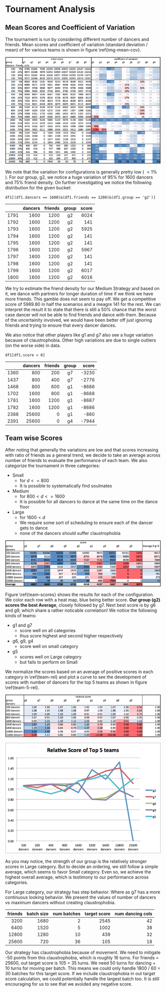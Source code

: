 
# Tournament Analysis

## Mean Scores and Coefficient of Variation

The tournament is run by considering different number of dancers and friends.
Mean scores and coefficient of variation (standard deviation / mean)  of for
various teams is shown in figure \ref{img-mean-cov}.

![Mean Scores and Coefficient of Variation\label{img-mean-cov}](imgs/mean-cov.png)

We note that the variation for configurations is generally pretty low ( $< 1\%$ ).
For our group, g2, we notice a huge variation of 95% for 1600 dancers and 75% friend density.
On further investigating we notice the following distribution for the given bucket:

```
df1[(df1.dancers == 1600)&(df1.friends == 1200)&(df1.group == 'g2')]
```

|    |  dancers|  friends| group|  score|
|----|--------:|--------:|:----:|------:|
|1791|     1600|     1200|    g2|   6024|
|1792|     1600|     1200|    g2|    141|
|1793|     1600|     1200|    g2|   5925|
|1794|     1600|     1200|    g2|    141|
|1795|     1600|     1200|    g2|    141|
|1796|     1600|     1200|    g2|   5967|
|1797|     1600|     1200|    g2|    141|
|1798|     1600|     1200|    g2|    141|
|1799|     1600|     1200|    g2|   6017|
|1800|     1600|     1200|    g2|   6016|

We try to estimate the friend density for our Medium Strategy and based on it,
we dance with partners for longer duration of time if we think we have more friends.
This gamble does not seem to pay off. We get a competitive score of 5989.80 in half the scenarios
and a meagre 141 for the rest.
We can interpret the result it to state that there is still a 50% chance that the worst case
dancer will not be able to find friends and dance with them.
Because of the uncertainity involved, we would have been better off just ignoring friends and
trying to ensure that every dancer dances.

We also notice that other players like g1 and g7 also see a huge variation because of claustrophobia.
Other high variations are due to single outliers (on the worse side) in data.

```
df1[df1.score < 0]
```

|    |  dancers|  friends| group|  score|
|----|--------:|--------:|:----:|------:|
|1360|      800|      200|    g7|  -3230|
|1437|      800|      400|    g7|  -2776|
|1468|      800|      600|    g1|  -8686|
|1702|     1600|      800|    g1|  -8688|
|1781|     1600|     1200|    g1|  -8687|
|1782|     1600|     1200|    g1|  -8686|
|2388|    25600|        0|    g1|   -880|
|2391|    25600|        0|    g4|  -7944|

## Team wise Scores
After noting that generally the variations are low and that scores increasing with ratio of friends
as a general trend, we decide to take an average across number of friends to evaluate the performance
of each team.
We also categorize the tournament in three categories:

* Small
    - for $d<=800$
    - It is possible to systematically find soulmates
* Medium
    - for $800 < d <=1600$
    - It is possible for all dancers to dance at the same time on the dance floor
* Large
    - for $1600 < d$
    - We require some sort of scheduling to ensure each of the dancer gets to dance
    - none of the dancers should suffer claustrophobia


![Scores of teams per number of dancers\label{team-scores}](imgs/team-scores.png)

Figure \ref{team-scores} shows the results for each of the configuration.
We color each row with a heat map, blue being better score.
**Our group (g2) scores the best Average**, closely followed by g7.
Next best score is by g6 and g9, which share a rather noticable correlation!
We notice the following kinds of teams:

* g1 and g7
    - score well on all categories
    - thus score highest and second higher respectively
* g6, g9, g4
    - score well on small category
* g5
    - scores well on Large category
    - but fails to perform on Small

We normalize the scores based on an average of positive scores in each category in \ref{team-rel}
and plot a curve to see the development of scores with number of dancers for the top 5 teams as shown in figure \ref{team-5-rel}.

![Relative scores of teams per number of dancers\label{team-rel}](imgs/team-rel.png)

![Plot of relative scores of top 5 teams\label{team-5-rel}](imgs/team-5-rel.png)

As you may notice, the strength of our group is the relatively stronger scores in Large category.
But to decide an ordering, we still follow a simple average, which seems to favor Small category.
Even so, we achieve the highest overall average, which is testimony to our performance across categories.

For Large category, our strategy has step behavior. Where as g7 has a more continuous looking behavior.
We present the values of number of dancers vs maximum dancers without creating claustrophobia.

| friends | batch size | num batches | target score | num dancing cols |
|--------:|-----------:|------------:|-------------:|-----------------:|
|    3200 |        1680|            2|          2545|                42|
|    6400 |        1520|            5|          1002|                38|
|    12800|        1280|           10|           439|                32|
|    25600|         720|           36|           105|                18|

Our strategy has claustrophobia because of movement.
We need to mitigate -50 points from this claustrophobia, which is roughly 16 turns.
For friends = 25600, out target score is 105 = 35 turns.
We need 50 turns for dancing + 10 turns for moving per batch.
This means we could only handle 1800 / 60 = 30 batches for this target score.
If we include claustrophobia in out target score calculation, we could potentially handle the largest batch too.
It is still encouraging for us to see that we avoided any negative score.
